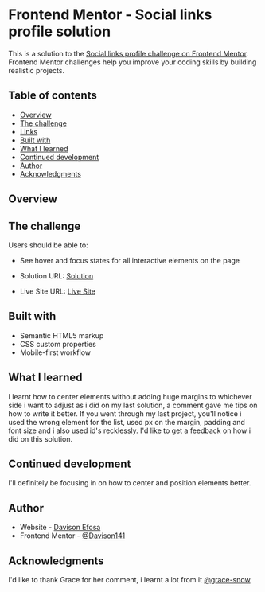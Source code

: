 # Frontend Mentor - Social links profile solution

This is a solution to the [Social links profile challenge on Frontend Mentor](https://www.frontendmentor.io/challenges/social-links-profile-UG32l9m6dQ). Frontend Mentor challenges help you improve your coding skills by building realistic projects. 

## Table of contents

  - [Overview](#overview)
  - [The challenge](#the-challenge)
  - [Links](#links)
  - [Built with](#built-with)
  - [What I learned](#what-i-learned)
  - [Continued development](#continued-development)
  - [Author](#author)
  - [Acknowledgments](#acknowledgments)


## Overview


## The challenge

Users should be able to:

- See hover and focus states for all interactive elements on the page

- Solution URL: [Solution](https://github.com/Davison141/Second-Attempt.git)
- Live Site URL: [Live Site](https://davison141.github.io/Second-Attempt/)

## Built with

- Semantic HTML5 markup
- CSS custom properties
- Mobile-first workflow

## What I learned

I learnt how to center elements without adding huge margins to whichever side i want to adjust as i did on my last solution, a comment gave me tips on how to write it better. If you went through my last project, you'll notice i used the wrong element for the list, used px on the margin, padding and font size and i also used id's recklessly. I'd like to get a feedback on how i did on this solution.  

## Continued development

I'll definitely be focusing in on how to center and position elements better.


## Author

- Website - [Davison Efosa](https://davison141.github.io/Second-Attempt/)
- Frontend Mentor - [@Davison141](https://www.frontendmentor.io/profile/Davison141)

## Acknowledgments

I'd like to thank Grace for her comment, i learnt a lot from it [@grace-snow](https://www.frontendmentor.io/profile/grace-snow)
